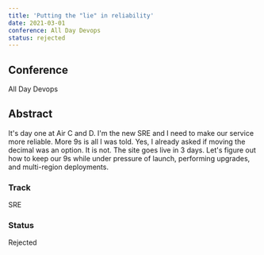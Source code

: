 ```yaml
---
title: 'Putting the "lie" in reliability'
date: 2021-03-01
conference: All Day Devops
status: rejected
---
```


## Conference
All Day Devops

## Abstract
It's day one at Air C and D.
I'm the new SRE and I need to make our service more reliable.
More 9s is all I was told.
Yes, I already asked if moving the decimal was an option.
It is not.
The site goes live in 3 days.
Let's figure out how to keep our 9s while under pressure of launch, performing upgrades, and multi-region deployments.

### Track
SRE

### Status
Rejected
